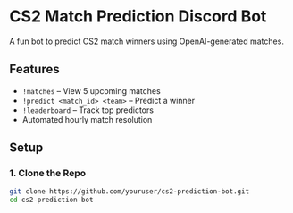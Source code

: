 # CS2 Match Prediction Discord Bot

A fun bot to predict CS2 match winners using OpenAI-generated matches.

## Features
- `!matches` – View 5 upcoming matches
- `!predict <match_id> <team>` – Predict a winner
- `!leaderboard` – Track top predictors
- Automated hourly match resolution

## Setup

### 1. Clone the Repo
```bash
git clone https://github.com/youruser/cs2-prediction-bot.git
cd cs2-prediction-bot
